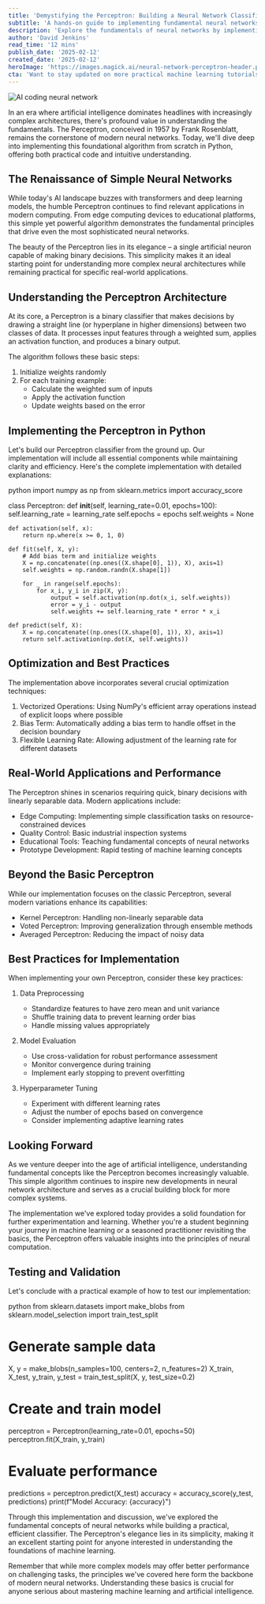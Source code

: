 ```yaml
---
title: 'Demystifying the Perceptron: Building a Neural Network Classifier from Scratch in Python'
subtitle: 'A hands-on guide to implementing fundamental neural networks in Python'
description: 'Explore the fundamentals of neural networks by implementing a Perceptron classifier from scratch in Python. This comprehensive guide covers the theory, implementation, and practical applications of this cornerstone algorithm in machine learning, complete with optimized code examples and best practices.'
author: 'David Jenkins'
read_time: '12 mins'
publish_date: '2025-02-12'
created_date: '2025-02-12'
heroImage: 'https://images.magick.ai/neural-network-perceptron-header.png'
cta: 'Want to stay updated on more practical machine learning tutorials and implementations? Follow us on LinkedIn for regular insights into AI development and neural network fundamentals.'
---
```


![AI coding neural network](https://i.magick.ai/PIXE/1739388980336_magick_img.webp)

In an era where artificial intelligence dominates headlines with increasingly complex architectures, there's profound value in understanding the fundamentals. The Perceptron, conceived in 1957 by Frank Rosenblatt, remains the cornerstone of modern neural networks. Today, we'll dive deep into implementing this foundational algorithm from scratch in Python, offering both practical code and intuitive understanding.

## The Renaissance of Simple Neural Networks

While today's AI landscape buzzes with transformers and deep learning models, the humble Perceptron continues to find relevant applications in modern computing. From edge computing devices to educational platforms, this simple yet powerful algorithm demonstrates the fundamental principles that drive even the most sophisticated neural networks.

The beauty of the Perceptron lies in its elegance – a single artificial neuron capable of making binary decisions. This simplicity makes it an ideal starting point for understanding more complex neural architectures while remaining practical for specific real-world applications.

## Understanding the Perceptron Architecture

At its core, a Perceptron is a binary classifier that makes decisions by drawing a straight line (or hyperplane in higher dimensions) between two classes of data. It processes input features through a weighted sum, applies an activation function, and produces a binary output.

The algorithm follows these basic steps:
1. Initialize weights randomly
2. For each training example:
   - Calculate the weighted sum of inputs
   - Apply the activation function
   - Update weights based on the error

## Implementing the Perceptron in Python

Let's build our Perceptron classifier from the ground up. Our implementation will include all essential components while maintaining clarity and efficiency. Here's the complete implementation with detailed explanations:

python
import numpy as np
from sklearn.metrics import accuracy_score

class Perceptron:
    def __init__(self, learning_rate=0.01, epochs=100):
        self.learning_rate = learning_rate
        self.epochs = epochs
        self.weights = None
    
    def activation(self, x):
        return np.where(x >= 0, 1, 0)

    def fit(self, X, y):
        # Add bias term and initialize weights
        X = np.concatenate((np.ones((X.shape[0], 1)), X), axis=1)
        self.weights = np.random.randn(X.shape[1])
        
        for _ in range(self.epochs):
            for x_i, y_i in zip(X, y):
                output = self.activation(np.dot(x_i, self.weights))
                error = y_i - output
                self.weights += self.learning_rate * error * x_i
    
    def predict(self, X):
        X = np.concatenate((np.ones((X.shape[0], 1)), X), axis=1)
        return self.activation(np.dot(X, self.weights))


## Optimization and Best Practices

The implementation above incorporates several crucial optimization techniques:

1. Vectorized Operations: Using NumPy's efficient array operations instead of explicit loops where possible
2. Bias Term: Automatically adding a bias term to handle offset in the decision boundary
3. Flexible Learning Rate: Allowing adjustment of the learning rate for different datasets

## Real-World Applications and Performance

The Perceptron shines in scenarios requiring quick, binary decisions with linearly separable data. Modern applications include:

- Edge Computing: Implementing simple classification tasks on resource-constrained devices
- Quality Control: Basic industrial inspection systems
- Educational Tools: Teaching fundamental concepts of neural networks
- Prototype Development: Rapid testing of machine learning concepts

## Beyond the Basic Perceptron

While our implementation focuses on the classic Perceptron, several modern variations enhance its capabilities:

- Kernel Perceptron: Handling non-linearly separable data
- Voted Perceptron: Improving generalization through ensemble methods
- Averaged Perceptron: Reducing the impact of noisy data

## Best Practices for Implementation

When implementing your own Perceptron, consider these key practices:

1. Data Preprocessing
   - Standardize features to have zero mean and unit variance
   - Shuffle training data to prevent learning order bias
   - Handle missing values appropriately

2. Model Evaluation
   - Use cross-validation for robust performance assessment
   - Monitor convergence during training
   - Implement early stopping to prevent overfitting

3. Hyperparameter Tuning
   - Experiment with different learning rates
   - Adjust the number of epochs based on convergence
   - Consider implementing adaptive learning rates

## Looking Forward

As we venture deeper into the age of artificial intelligence, understanding fundamental concepts like the Perceptron becomes increasingly valuable. This simple algorithm continues to inspire new developments in neural network architecture and serves as a crucial building block for more complex systems.

The implementation we've explored today provides a solid foundation for further experimentation and learning. Whether you're a student beginning your journey in machine learning or a seasoned practitioner revisiting the basics, the Perceptron offers valuable insights into the principles of neural computation.

## Testing and Validation

Let's conclude with a practical example of how to test our implementation:

python
from sklearn.datasets import make_blobs
from sklearn.model_selection import train_test_split

# Generate sample data
X, y = make_blobs(n_samples=100, centers=2, n_features=2)
X_train, X_test, y_train, y_test = train_test_split(X, y, test_size=0.2)

# Create and train model
perceptron = Perceptron(learning_rate=0.01, epochs=50)
perceptron.fit(X_train, y_train)

# Evaluate performance
predictions = perceptron.predict(X_test)
accuracy = accuracy_score(y_test, predictions)
print(f"Model Accuracy: {accuracy}")


Through this implementation and discussion, we've explored the fundamental concepts of neural networks while building a practical, efficient classifier. The Perceptron's elegance lies in its simplicity, making it an excellent starting point for anyone interested in understanding the foundations of machine learning.

Remember that while more complex models may offer better performance on challenging tasks, the principles we've covered here form the backbone of modern neural networks. Understanding these basics is crucial for anyone serious about mastering machine learning and artificial intelligence.